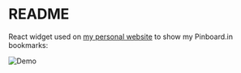 # README

React widget used on [my personal website](https://egrajeda.com) to show my Pinboard.in bookmarks:

![Demo](https://user-images.githubusercontent.com/12800/45387347-33c11000-b5ec-11e8-9b7f-a02bebc04c8a.png)


